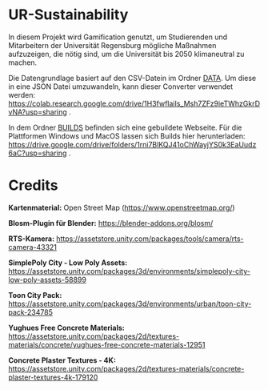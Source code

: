 # UR-Sustainability
In diesem Projekt wird Gamification genutzt, um Studierenden und Mitarbeitern der Universität Regensburg mögliche Maßnahmen aufzuzeigen, die nötig sind, um die Universität bis 2050 klimaneutral zu machen.

Die Datengrundlage basiert auf den CSV-Datein im Ordner [DATA](DATA). Um diese in eine JSON Datei umzuwandeln, kann dieser Converter verwendet werden: https://colab.research.google.com/drive/1H3fwflaiIs_Msh7ZFz9ieTWhzGkrDvNA?usp=sharing .

In dem Ordner [BUILDS](BUILDS) befinden sich eine gebuildete Webseite. Für die Plattformen Windows und MacOS lassen sich Builds hier herunterladen: https://drive.google.com/drive/folders/1rni7BlKQJ41oChWayjYS0k3EaUudz6aC?usp=sharing .

# Credits
<b>Kartenmaterial:</b> Open Street Map (https://www.openstreetmap.org/)

<b>Blosm-Plugin für Blender:</b> https://blender-addons.org/blosm/

<b>RTS-Kamera:</b> https://assetstore.unity.com/packages/tools/camera/rts-camera-43321

<b>SimplePoly City - Low Poly Assets: </b> https://assetstore.unity.com/packages/3d/environments/simplepoly-city-low-poly-assets-58899

<b>Toon City Pack: </b> https://assetstore.unity.com/packages/3d/environments/urban/toon-city-pack-234785

<b>Yughues Free Concrete Materials: </b> https://assetstore.unity.com/packages/2d/textures-materials/concrete/yughues-free-concrete-materials-12951

<b>Concrete Plaster Textures - 4K: </b>
https://assetstore.unity.com/packages/2d/textures-materials/concrete-plaster-textures-4k-179120
